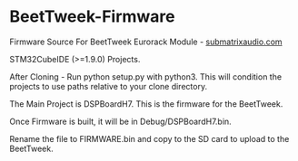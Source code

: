 # BeetTweek-Firmware
Firmware Source For BeetTweek Eurorack Module - [submatrixaudio.com](https://submatrixaudio.com/)

STM32CubeIDE (>=1.9.0) Projects.

After Cloning - Run python setup.py with python3.  This will condition the projects to use paths relative to your clone directory.


The Main Project is DSPBoardH7.  This is the firmware for the BeetTweek. 

Once Firmware is built, it will be in Debug/DSPBoardH7.bin.

Rename the file to FIRMWARE.bin and copy to the SD card to upload to the BeetTweek.